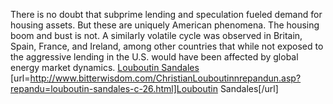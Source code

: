 There is no doubt that subprime lending and speculation fueled demand for housing assets. But these are uniquely American phenomena. The housing boom and bust is not. A similarly volatile cycle was observed in Britain, Spain, France, and Ireland, among other countries that while not exposed to the aggressive lending in the U.S. would have been affected by global energy market dynamics.
 <a href="http://www.bitterwisdom.com/ChristianLouboutinnrepandun.asp?repandu=louboutin-sandales-c-26.html" >Louboutin Sandales</a>
[url=http://www.bitterwisdom.com/ChristianLouboutinnrepandun.asp?repandu=louboutin-sandales-c-26.html]Louboutin Sandales[/url]